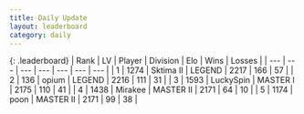 ```yaml
---
title: Daily Update
layout: leaderboard
category: daily
---
```


{: .leaderboard}
| Rank | LV | Player | Division | Elo | Wins | Losses |
| --- | --- | --- | --- | --- | --- | --- |
| <span data-change="1">1</span> | 1274 | <span title="ID: 402846">Sktima II</span> | LEGEND | <span data-change="12">2217</span> | <span data-change="2">166</span> | <span data-change="0">57</span> |
| <span data-change="1">2</span> | 136 | <span title="ID: 750033">opium</span> | LEGEND | <span data-change="28">2216</span> | <span data-change="8">111</span> | <span data-change="2">31</span> |
| <span data-change="3">3</span> | 1593 | <span title="ID: 498412">LuckySpin</span> | MASTER I | <span data-change="50">2175</span> | <span data-change="8">110</span> | <span data-change="2">41</span> |
| <span data-change="9">4</span> | 1438 | <span title="ID: 416373">Mirakee</span> | MASTER II | <span data-change="97">2171</span> | <span data-change="11">64</span> | <span data-change="2">10</span> |
| <span data-change="5">5</span> | 1174 | <span title="ID: 540690">poon</span> | MASTER II | <span data-change="83">2171</span> | <span data-change="8">99</span> | <span data-change="1">38</span> |